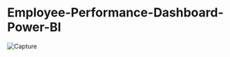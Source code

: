 # Employee-Performance-Dashboard-Power-BI
![Capture](https://github.com/SarfarazAalam/Employee-Performance-Dashboard-Power-BI/assets/159698358/7006b0b0-c818-4a5b-ae63-286eaaf3793f)

